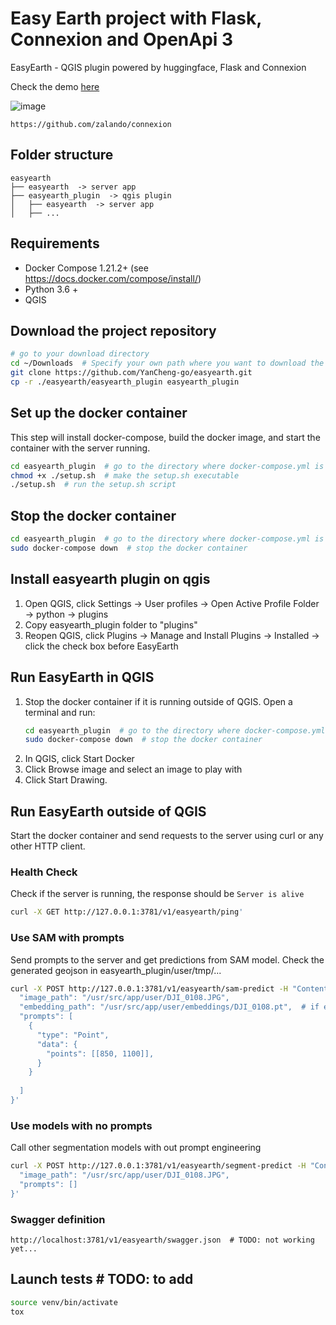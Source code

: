 # Easy Earth project with Flask, Connexion and OpenApi 3


EasyEarth - QGIS plugin powered by huggingface, Flask and Connexion 

Check the demo [here](https://drive.google.com/file/d/1AShHsXkYoBj4zltAGkdnzEfKp2GSFFeS/view)


![image](https://github.com/user-attachments/assets/1447e21f-6cb2-4917-8d06-ba9960b78d87)


```http
https://github.com/zalando/connexion
```

## Folder structure
```
easyearth
├── easyearth  -> server app
├── easyearth_plugin  -> qgis plugin
│   ├── easyearth  -> server app
│   ├── ...
```

## Requirements

* Docker Compose 1.21.2+ (see https://docs.docker.com/compose/install/)
* Python 3.6 +
* QGIS

## Download the project repository
```bash
# go to your download directory
cd ~/Downloads  # Specify your own path where you want to download the code
git clone https://github.com/YanCheng-go/easyearth.git
cp -r ./easyearth/easyearth_plugin easyearth_plugin
```

## Set up the docker container
This step will install docker-compose, build the docker image, and start the container with the server running.
```bash
cd easyearth_plugin  # go to the directory where docker-compose.yml is located
chmod +x ./setup.sh  # make the setup.sh executable
./setup.sh  # run the setup.sh script
```

## Stop the docker container
```bash
cd easyearth_plugin  # go to the directory where docker-compose.yml is located
sudo docker-compose down  # stop the docker container
```

## Install easyearth plugin on qgis
1. Open QGIS, click Settings -> User profiles -> Open Active Profile Folder -> python -> plugins
2. Copy easyearth_plugin folder to "plugins"
3. Reopen QGIS, click Plugins -> Manage and Install Plugins -> Installed -> click the check box before EasyEarth

## Run EasyEarth in QGIS
1. Stop the docker container if it is running outside of QGIS. Open a terminal and run:
    ```bash
    cd easyearth_plugin  # go to the directory where docker-compose.yml is located
    sudo docker-compose down  # stop the docker container
    ```
2. In QGIS, click Start Docker
3. Click Browse image and select an image to play with 
4. Click Start Drawing.

## Run EasyEarth outside of QGIS
Start the docker container and send requests to the server using curl or any other HTTP client.

### Health Check
Check if the server is running, the response should be `Server is alive`
```bash
curl -X GET http://127.0.0.1:3781/v1/easyearth/ping'
```
### Use SAM with prompts
Send prompts to the server and get predictions from SAM model. Check the generated geojson in easyearth_plugin/user/tmp/...
```bash
curl -X POST http://127.0.0.1:3781/v1/easyearth/sam-predict -H "Content-Type: application/json" -d '{
  "image_path": "/usr/src/app/user/DJI_0108.JPG",
  "embedding_path": "/usr/src/app/user/embeddings/DJI_0108.pt",  # if empty, the code will generate embeddings first
  "prompts": [
    {
      "type": "Point",
      "data": {
        "points": [[850, 1100]],
      }
    }  
                      
  ]            
}'
```
### Use models with no prompts
Call other segmentation models with out prompt engineering
```bash
curl -X POST http://127.0.0.1:3781/v1/easyearth/segment-predict -H "Content-Type: application/json" -d '{
  "image_path": "/usr/src/app/user/DJI_0108.JPG",
  "prompts": []
}'
```

### Swagger definition
```http
http://localhost:3781/v1/easyearth/swagger.json  # TODO: not working yet...
```

## Launch tests  # TODO: to add

```bash
source venv/bin/activate
tox
```
